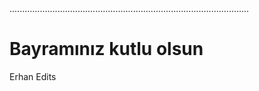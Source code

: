 <!DOCTYPE html>
<html>
<head>
...............................................................................................
</head>
<body>

<h1>Bayramınız kutlu olsun</h1>
<p>Erhan Edits<p>

</body>
</html>   
